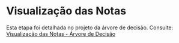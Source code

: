 # Visualização das Notas

Esta etapa foi detalhada no projeto da árvore de decisão. Consulte:
[Visualização das Notas - Árvore de Decisão](https://snowdutra.github.io/Machine-Learning/arvore_decisao/visualizacao_notas/)

